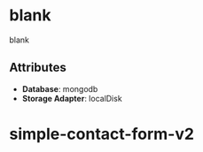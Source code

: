 # blank

blank

## Attributes

- **Database**: mongodb
- **Storage Adapter**: localDisk
# simple-contact-form-v2
